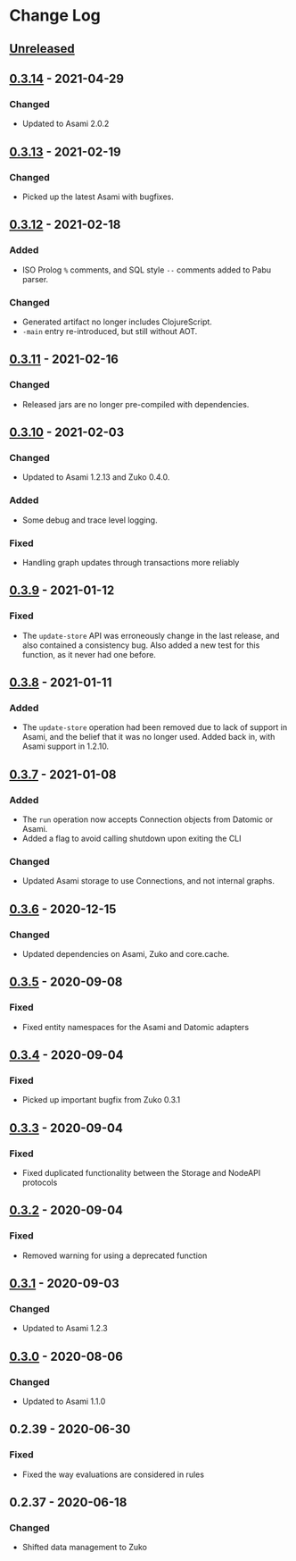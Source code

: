 # Change Log

## [Unreleased]

## [0.3.14] - 2021-04-29
### Changed
- Updated to Asami 2.0.2

## [0.3.13] - 2021-02-19
### Changed
- Picked up the latest Asami with bugfixes.

## [0.3.12] - 2021-02-18
### Added
- ISO Prolog `%` comments, and SQL style `--` comments added to Pabu parser.

### Changed
- Generated artifact no longer includes ClojureScript.
- `-main` entry re-introduced, but still without AOT.

## [0.3.11] - 2021-02-16
### Changed
- Released jars are no longer pre-compiled with dependencies.

## [0.3.10] - 2021-02-03
### Changed
- Updated to Asami 1.2.13 and Zuko 0.4.0.

### Added
- Some debug and trace level logging.

### Fixed
- Handling graph updates through transactions more reliably

## [0.3.9] - 2021-01-12
### Fixed
- The `update-store` API was erroneously change in the last release, and also contained a consistency bug.
  Also added a new test for this function, as it never had one before.

## [0.3.8] - 2021-01-11
### Added
- The `update-store` operation had been removed due to lack of support in Asami,
  and the belief that it was no longer used. Added back in, with Asami support in 1.2.10.

## [0.3.7] - 2021-01-08
### Added
- The `run` operation now accepts Connection objects from Datomic or Asami.
- Added a flag to avoid calling shutdown upon exiting the CLI

### Changed
- Updated Asami storage to use Connections, and not internal graphs.

## [0.3.6] - 2020-12-15
### Changed
- Updated dependencies on Asami, Zuko and core.cache.

## [0.3.5] - 2020-09-08
### Fixed
- Fixed entity namespaces for the Asami and Datomic adapters

## [0.3.4] - 2020-09-04
### Fixed
- Picked up important bugfix from Zuko 0.3.1

## [0.3.3] - 2020-09-04
### Fixed
- Fixed duplicated functionality between the Storage and NodeAPI protocols

## [0.3.2] - 2020-09-04
### Fixed
- Removed warning for using a deprecated function

## [0.3.1] - 2020-09-03
### Changed
- Updated to Asami 1.2.3


## [0.3.0] - 2020-08-06
### Changed
- Updated to Asami 1.1.0

## 0.2.39 - 2020-06-30
### Fixed
- Fixed the way evaluations are considered in rules

## 0.2.37 - 2020-06-18
### Changed
- Shifted data management to Zuko

[Unreleased]: https://github.com/threatgrid/naga/compare/0.3.14...HEAD
[0.3.14]: https://github.com/threatgrid/naga/compare/0.3.13...0.3.14
[0.3.13]: https://github.com/threatgrid/naga/compare/0.3.12...0.3.13
[0.3.12]: https://github.com/threatgrid/naga/compare/0.3.11...0.3.12
[0.3.11]: https://github.com/threatgrid/naga/compare/0.3.10...0.3.11
[0.3.10]: https://github.com/threatgrid/naga/compare/0.3.9...0.3.10
[0.3.9]: https://github.com/threatgrid/naga/compare/0.3.8...0.3.9
[0.3.8]: https://github.com/threatgrid/naga/compare/0.3.7...0.3.8
[0.3.7]: https://github.com/threatgrid/naga/compare/0.3.6...0.3.7
[0.3.6]: https://github.com/threatgrid/naga/compare/0.3.5...0.3.6
[0.3.5]: https://github.com/threatgrid/naga/compare/0.3.4...0.3.5
[0.3.4]: https://github.com/threatgrid/naga/compare/0.3.3...0.3.4
[0.3.3]: https://github.com/threatgrid/naga/compare/0.3.2...0.3.3
[0.3.2]: https://github.com/threatgrid/naga/compare/0.3.1...0.3.2
[0.3.1]: https://github.com/threatgrid/naga/compare/0.3.0...0.3.1
[0.3.0]: https://github.com/threatgrid/naga/compare/0.3.0...0.3.0
